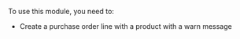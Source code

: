 To use this module, you need to:

- Create a purchase order line with a product with a warn message

